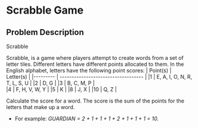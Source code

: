 # Scrabble Game
## Problem Description
Scrabble

Scrabble, is a game where players attempt to create words from a set of letter tiles. Different letters have different points allocated to them.
In the English alphabet, letters have the following point scores:
| Point(s) | Letter(s)                          |
|--------- | ----------------------------------- |
|1		       |	E, A, I, O, N, R, T, L, S, U    |
|2		       |	D, G                            |
|3		       |	B, C, M, P                      |  
|4		       |	F, H, V, W, Y                   |
|5		       |	K                               |
|8		       |	J, X                            |
|10	         |	Q, Z                            |

Calculate the score for a word. The score is the sum of the points for the letters that make up a word. 
- For example: *GUARDIAN = 2 + 1 + 1 + 1 + 2 + 1 + 1 + 1 = 10.*
